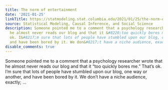 ```yaml
---
title: The norm of entertainment
date: '2021-01-25'
linkTitle: https://statmodeling.stat.columbia.edu/2021/01/25/the-norm-of-entertainment/
source: Statistical Modeling, Causal Inference, and Social Science
description: Someone pointed me to a comment that a psychology researcher wrote that
  he almost never reads our blog and that it &#8220;too quickly bores me.&#8221; That&#8217;s
  ok. I&#8217;m sure that lots of people have stumbled upon our blog, one way or another,
  and have been bored by it. We don&#8217;t have a niche audience, exactly; ...
disable_comments: true
---
```

Someone pointed me to a comment that a psychology researcher wrote that he almost never reads our blog and that it &#8220;too quickly bores me.&#8221; That&#8217;s ok. I&#8217;m sure that lots of people have stumbled upon our blog, one way or another, and have been bored by it. We don&#8217;t have a niche audience, exactly; ...